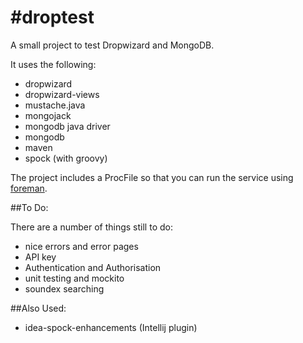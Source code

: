 #droptest
========

A small project to test Dropwizard and MongoDB.

It uses the following:

* dropwizard
* dropwizard-views
* mustache.java
* mongojack
* mongodb java driver
* mongodb
* maven
* spock (with groovy)

The project includes a ProcFile so that you can run the service using [foreman](https://github.com/ddollar/foreman).

##To Do:

There are a number of things still to do:

* nice errors and error pages
* API key
* Authentication and Authorisation
* unit testing and mockito
* soundex searching

##Also Used:

* idea-spock-enhancements (Intellij plugin)


